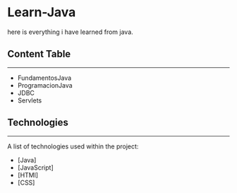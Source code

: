# Learn-Java
 here is everything i have learned from java.

## Content Table
***
* FundamentosJava
* ProgramacionJava
* JDBC
* Servlets

## Technologies
***
A list of technologies used within the project:
* [Java]
* [JavaScript]
* [HTMl]
* [CSS]

